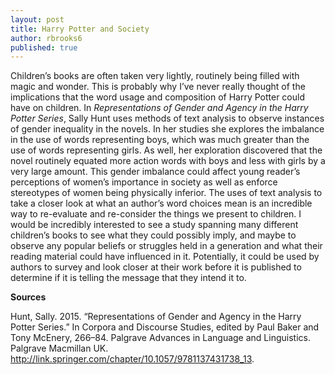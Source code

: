 ```yaml
---
layout: post
title: Harry Potter and Society
author: rbrooks6
published: true
---
```



Children’s books are often taken very lightly, routinely being filled with magic and wonder. This is probably why I’ve never really thought of the implications that the word usage and composition of Harry Potter could have on children. In *Representations of Gender and Agency in the Harry Potter Series*, Sally Hunt uses methods of text analysis to observe instances of gender inequality in the novels. In her studies she explores the imbalance in the use of words representing boys, which was much greater than the use of words representing girls. As well, her exploration discovered that the novel routinely equated more action words with boys and less with girls by a very large amount. This gender imbalance could affect young reader’s perceptions of women’s importance in society as well as enforce stereotypes of women being physically inferior. The uses of text analysis to take  a closer look at what an author’s word choices mean is an incredible way to re-evaluate and re-consider the things we present to children. I would be incredibly interested to see a study spanning many different children’s books to see what they could possibly imply, and maybe to observe any popular beliefs or struggles held in a generation and what their reading material could have influenced in it. Potentially, it could be used by authors to survey and look closer at their work before it is published to determine if it is telling the message that they intend it to.



**Sources**

Hunt, Sally. 2015. “Representations of Gender and Agency in the Harry Potter Series.” In Corpora and Discourse Studies, edited by Paul Baker and Tony McEnery, 266–84. Palgrave Advances in Language and Linguistics. Palgrave Macmillan UK. http://link.springer.com/chapter/10.1057/9781137431738_13.
